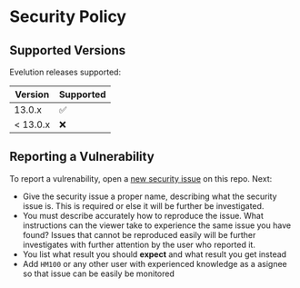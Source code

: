 # Security Policy

## Supported Versions

Evelution releases supported:

| Version    | Supported          |
| ---------- | ------------------ |
| 13.0.x     | :white_check_mark: |
| < 13.0.x   | :x:                |

## Reporting a Vulnerability

To report a vulrenability, open a [new security issue](https://github.com/AWikia/SkinEvelution/security/advisories/new) on this repo. Next:
- Give the security issue a proper name, describing what the security issue is. This is required or else it will be further be investigated.
- You must describe accurately how to reproduce the issue. What instructions can the viewer take to experience the same issue you have found? Issues that cannot be reproduced easily will be further investigates with further attention by the user who reported it.
- You list what result you should **expect** and what result you get instead
- Add ``HM100`` or any other user with experienced knowledge as a asignee so that issue can be easily be monitored

